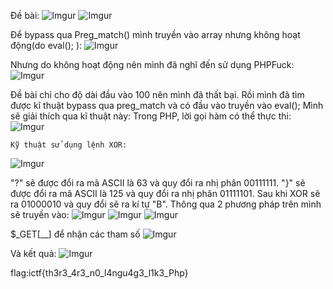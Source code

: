 Đề bài:
![Imgur](https://i.imgur.com/5JUcvfJ.png)
![Imgur](https://i.imgur.com/ToEwB3h.png)

Để bypass qua Preg_match() mình truyền vào array nhưng không hoạt động(do eval(); ):
![Imgur](https://i.imgur.com/WjQBl7e.png)

Nhưng do không hoạt động nên mình đã nghĩ đến sử dụng PHPFuck:
![Imgur](https://i.imgur.com/LD5Kz1O.png)

Đề bài chỉ cho độ dài đầu vào 100 nên mình đã thất bại.
Rồi mình đã tìm được kĩ thuật bypass qua preg_match và có đầu vào truyền vào eval();
Mình sẽ giải thích qua kĩ thuật này:
    Trong PHP, lời gọi hàm có thể thực thi:
![Imgur](https://i.imgur.com/wkVvxTM.png)

    Kỹ thuật sử dụng lệnh XOR:
![Imgur](https://i.imgur.com/TlG9Ifw.png)

"?" sẽ được đổi ra mã ASCII là 63 và quy đổi ra nhị phân 00111111.
"}" sẽ được đổi ra mã ASCII là 125 và quy đổi ra nhị phân 01111101.
Sau khi XOR sẽ ra 01000010 và quy đổi sẽ ra kí tự "B".
Thông qua 2 phương pháp trên mình sẽ truyền vào: 
![Imgur](https://i.imgur.com/tieSo5U.png)
![Imgur](https://i.imgur.com/KD79Cp7.png)
![Imgur](https://i.imgur.com/eP3ph4F.png)

$_GET[__] để nhận các tham số
![Imgur](https://i.imgur.com/bvYVMpq.png)

Và kết quả:
![Imgur](https://i.imgur.com/LM4w29K.png)

flag:ictf{th3r3_4r3_n0_l4ngu4g3_l1k3_Php}

